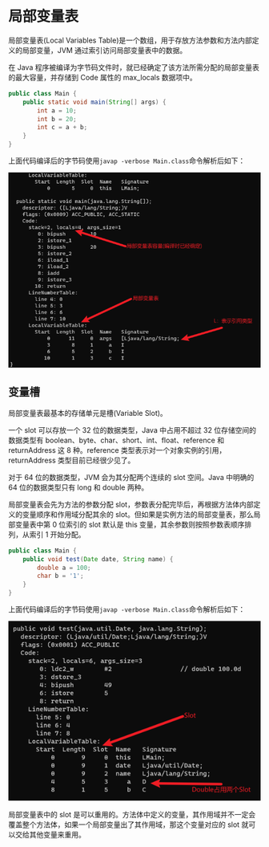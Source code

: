 # 局部变量表

局部变量表(Local Variables Table)是一个数组，用于存放方法参数和方法内部定义的局部变量，JVM 通过索引访问局部变量表中的数据。

在 Java 程序被编译为字节码文件时，就已经确定了该方法所需分配的局部变量表的最大容量，并存储到 Code 属性的 max_locals 数据项中。

```java
public class Main {
    public static void main(String[] args) {
        int a = 10;
        int b = 20;
        int c = a + b;
    }
}
```

上面代码编译后的字节码使用`javap -verbose Main.class`命令解析后如下：

![](../../img/local_var_1.png)

## 变量槽

局部变量表最基本的存储单元是槽(Variable Slot)。

一个 slot 可以存放一个 32 位的数据类型，Java 中占用不超过 32 位存储空间的数据类型有 boolean、byte、char、short、int、float、reference 和 returnAddress 这 8 种。reference 类型表示对一个对象实例的引用，returnAddress 类型目前已经很少见了。

对于 64 位的数据类型，JVM 会为其分配两个连续的 slot 空间。Java 中明确的 64 位的数据类型只有 long 和 double 两种。

局部变量表会先为方法的参数分配 slot，参数表分配完毕后，再根据方法体内部定义的变量顺序和作用域分配其余的 slot。但如果是实例方法的局部变量表，那么局部变量表中第 0 位索引的 slot 默认是 this 变量，其余参数则按照参数表顺序排列，从索引 1 开始分配。

```java
public class Main {
    public void test(Date date, String name) {
        double a = 100;
        char b = '1';
    }
}
```

上面代码编译后的字节码使用`javap -verbose Main.class`命令解析后如下：

![](../../img/local_var_slot.png)

局部变量表中的 slot 是可以重用的。方法体中定义的变量，其作用域并不一定会覆盖整个方法体，如果一个局部变量出了其作用域，那这个变量对应的 slot 就可以交给其他变量来重用。
